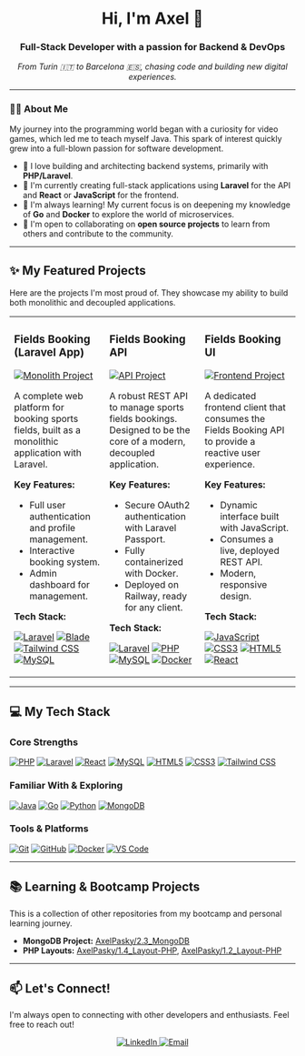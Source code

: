 <div align="center">
  <h1 align="center">Hi, I'm Axel 👋</h1>
  <h3 align="center">Full-Stack Developer with a passion for Backend & DevOps</h3>
  <p align="center">
    <em>From Turin 🇮🇹 to Barcelona 🇪🇸, chasing code and building new digital experiences.</em>
  </p>
</div>

---

### 👨‍💻 About Me

My journey into the programming world began with a curiosity for video games, which led me to teach myself Java. This spark of interest quickly grew into a full-blown passion for software development.

- 🚀 I love building and architecting backend systems, primarily with **PHP/Laravel**.
- 🔭 I'm currently creating full-stack applications using **Laravel** for the API and **React** or **JavaScript** for the frontend.
- 🌱 I'm always learning! My current focus is on deepening my knowledge of **Go** and **Docker** to explore the world of microservices.
- 🤝 I'm open to collaborating on **open source projects** to learn from others and contribute to the community.

---

## ✨ My Featured Projects

Here are the projects I'm most proud of. They showcase my ability to build both monolithic and decoupled applications.

<table width="100%">
<tr>
<td width="33%" valign="top">

### Fields Booking (Laravel App)
[![Monolith Project](https://img.shields.io/badge/Type-Monolith-blue?style=for-the-badge)](https://github.com/AxelPasky/field-booking-laravel)

A complete web platform for booking sports fields, built as a monolithic application with Laravel.

**Key Features:**
- Full user authentication and profile management.
- Interactive booking system.
- Admin dashboard for management.

**Tech Stack:**
<p>
  <a href="https://laravel.com/" target="_blank"><img src="https://img.shields.io/badge/Laravel-FF2D20?style=for-the-badge&logo=laravel&logoColor=white" alt="Laravel"/></a>
  <a href="https://laravel.com/docs/blade" target="_blank"><img src="https://img.shields.io/badge/Blade-F7523F?style=for-the-badge&logo=laravel&logoColor=white" alt="Blade"/></a>
  <a href="https://tailwindcss.com/" target="_blank"><img src="https://img.shields.io/badge/Tailwind_CSS-38B2AC?style=for-the-badge&logo=tailwind-css&logoColor=white" alt="Tailwind CSS"/></a>
  <a href="https://www.mysql.com/" target="_blank"><img src="https://img.shields.io/badge/MySQL-4479A1?style=for-the-badge&logo=mysql&logoColor=white" alt="MySQL"/></a>
</p>

</td>
<td width="33%" valign="top">

### Fields Booking API
[![API Project](https://img.shields.io/badge/Type-API-yellow?style=for-the-badge)](https://github.com/AxelPasky/field-booking-api)

A robust REST API to manage sports fields bookings. Designed to be the core of a modern, decoupled application.

**Key Features:**
- Secure OAuth2 authentication with Laravel Passport.
- Fully containerized with Docker.
- Deployed on Railway, ready for any client.

**Tech Stack:**
<p>
  <a href="https://laravel.com/" target="_blank"><img src="https://img.shields.io/badge/Laravel-FF2D20?style=for-the-badge&logo=laravel&logoColor=white" alt="Laravel"/></a>
  <a href="https://www.php.net/" target="_blank"><img src="https://img.shields.io/badge/PHP-777BB4?style=for-the-badge&logo=php&logoColor=white" alt="PHP"/></a>
  <a href="https://www.mysql.com/" target="_blank"><img src="https://img.shields.io/badge/MySQL-4479A1?style=for-the-badge&logo=mysql&logoColor=white" alt="MySQL"/></a>
  <a href="https://www.docker.com/" target="_blank"><img src="https://img.shields.io/badge/Docker-2496ED?style=for-the-badge&logo=docker&logoColor=white" alt="Docker"/></a>
</p>

</td>
<td width="33%" valign="top">

### Fields Booking UI
[![Frontend Project](https://img.shields.io/badge/Type-Frontend-green?style=for-the-badge)](https://github.com/AxelPasky/field-booking-ui)

A dedicated frontend client that consumes the Fields Booking API to provide a reactive user experience.

**Key Features:**
- Dynamic interface built with JavaScript.
- Consumes a live, deployed REST API.
- Modern, responsive design.

**Tech Stack:**
<p>
  <a href="https://developer.mozilla.org/en-US/docs/Web/JavaScript" target="_blank"><img src="https://img.shields.io/badge/JavaScript-F7DF1E?style=for-the-badge&logo=javascript&logoColor=black" alt="JavaScript"/></a>
  <a href="https://developer.mozilla.org/en-US/docs/Web/CSS" target="_blank"><img src="https://img.shields.io/badge/CSS3-1572B6?style=for-the-badge&logo=css3&logoColor=white" alt="CSS3"/></a>
  <a href="https://developer.mozilla.org/en-US/docs/Web/Guide/HTML/HTML5" target="_blank"><img src="https://img.shields.io/badge/HTML5-E34F26?style=for-the-badge&logo=html5&logoColor=white" alt="HTML5"/></a>
  <a href="https://react.dev/" target="_blank"><img src="https://img.shields.io/badge/React-61DAFB?style=for-the-badge&logo=react&logoColor=black" alt="React"/></a>
</p>

</td>
</tr>
</table>

---

## 💻 My Tech Stack

### Core Strengths
<p>
  <a href="https://www.php.net/" target="_blank"><img src="https://img.shields.io/badge/PHP-777BB4?style=for-the-badge&logo=php&logoColor=white" alt="PHP"/></a>
  <a href="https://laravel.com/" target="_blank"><img src="https://img.shields.io/badge/Laravel-FF2D20?style=for-the-badge&logo=laravel&logoColor=white" alt="Laravel"/></a>
  <a href="https://react.dev/" target="_blank"><img src="https://img.shields.io/badge/React-61DAFB?style=for-the-badge&logo=react&logoColor=black" alt="React"/></a>
  <a href="https://www.mysql.com/" target="_blank"><img src="https://img.shields.io/badge/MySQL-4479A1?style=for-the-badge&logo=mysql&logoColor=white" alt="MySQL"/></a>
  <a href="https://developer.mozilla.org/en-US/docs/Web/Guide/HTML/HTML5" target="_blank"><img src="https://img.shields.io/badge/HTML5-E34F26?style=for-the-badge&logo=html5&logoColor=white" alt="HTML5"/></a>
  <a href="https://developer.mozilla.org/en-US/docs/Web/CSS" target="_blank"><img src="https://img.shields.io/badge/CSS3-1572B6?style=for-the-badge&logo=css3&logoColor=white" alt="CSS3"/></a>
  <a href="https://tailwindcss.com/" target="_blank"><img src="https://img.shields.io/badge/Tailwind_CSS-38B2AC?style=for-the-badge&logo=tailwind-css&logoColor=white" alt="Tailwind CSS"/></a>
</p>

### Familiar With & Exploring
<p>
  <a href="https://www.java.com/" target="_blank"><img src="https://img.shields.io/badge/Java-ED8B00?style=for-the-badge&logo=openjdk&logoColor=white" alt="Java"/></a>
  <a href="https://go.dev/" target="_blank"><img src="https://img.shields.io/badge/Go-00ADD8?style=for-the-badge&logo=go&logoColor=white" alt="Go"/></a>
  <a href="https://www.python.org/" target="_blank"><img src="https://img.shields.io/badge/Python-3776AB?style=for-the-badge&logo=python&logoColor=white" alt="Python"/></a>
  <a href="https://www.mongodb.com/" target="_blank"><img src="https://img.shields.io/badge/MongoDB-47A248?style=for-the-badge&logo=mongodb&logoColor=white" alt="MongoDB"/></a>
</p>

### Tools & Platforms
<p>
  <a href="https://git-scm.com/" target="_blank"><img src="https://img.shields.io/badge/Git-F05032?style=for-the-badge&logo=git&logoColor=white" alt="Git"/></a>
  <a href="https://github.com/" target="_blank"><img src="https://img.shields.io/badge/GitHub-181717?style=for-the-badge&logo=github&logoColor=white" alt="GitHub"/></a>
  <a href="https://www.docker.com/" target="_blank"><img src="https://img.shields.io/badge/Docker-2496ED?style=for-the-badge&logo=docker&logoColor=white" alt="Docker"/></a>
  <a href="https://code.visualstudio.com/" target="_blank"><img src="https://img.shields.io/badge/VS_Code-007ACC?style=for-the-badge&logo=visual-studio-code&logoColor=white" alt="VS Code"/></a>
</p>

---

## 📚 Learning & Bootcamp Projects

This is a collection of other repositories from my bootcamp and personal learning journey.

- **MongoDB Project:** [AxelPasky/2.3_MongoDB](https://github.com/AxelPasky/2.3_MongoDB)
- **PHP Layouts:** [AxelPasky/1.4_Layout-PHP](https://github.com/AxelPasky/1.4_Layout-PHP), [AxelPasky/1.2_Layout-PHP](https://github.com/AxelPasky/1.2_Layout-PHP)
<!-- Add other repositories here -->

---

## 📫 Let's Connect!

I'm always open to connecting with other developers and enthusiasts. Feel free to reach out!

<p align="center">
  <a href="https://www.linkedin.com/in/alex-pasquero/">
    <img src="https://img.shields.io/badge/LinkedIn-0077B5?style=for-the-badge&logo=linkedin&logoColor=white" alt="LinkedIn"/>
  </a>
  <a href="mailto:alexpasquerojob@gmail.com">
    <img src="https://img.shields.io/badge/Email-D14836?style=for-the-badge&logo=gmail&logoColor=white" alt="Email"/>
  </a>
</p>

